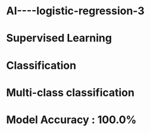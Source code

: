 # AI----logistic-regression-3

# Supervised Learning
# Classification
# Multi-class classification
# Model Accuracy : 100.0%
